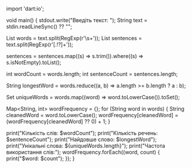 import 'dart:io';

void main() {
  stdout.write("Введіть текст: ");
  String text = stdin.readLineSync() ?? "";

  List<String> words = text.split(RegExp(r'\s+'));
  List<String> sentences = text.split(RegExp(r'[.!?]+'));

  sentences = sentences.map((s) => s.trim()).where((s) => s.isNotEmpty).toList();

  int wordCount = words.length;
  int sentenceCount = sentences.length;

  String longestWord = words.reduce((a, b) => a.length >= b.length ? a : b);

  Set<String> uniqueWords = words.map((word) => word.toLowerCase()).toSet();

  Map<String, int> wordFrequency = {};
  for (String word in words) {
    String cleanedWord = word.toLowerCase();
    wordFrequency[cleanedWord] = (wordFrequency[cleanedWord] ?? 0) + 1;
  }

  print("Кількість слів: $wordCount");
  print("Кількість речень: $sentenceCount");
  print("Найдовше слово: $longestWord");
  print("Унікальні слова: ${uniqueWords.length}");
  print("Частота використання слів:");
  wordFrequency.forEach((word, count) {
    print("$word: $count");
  });
}
